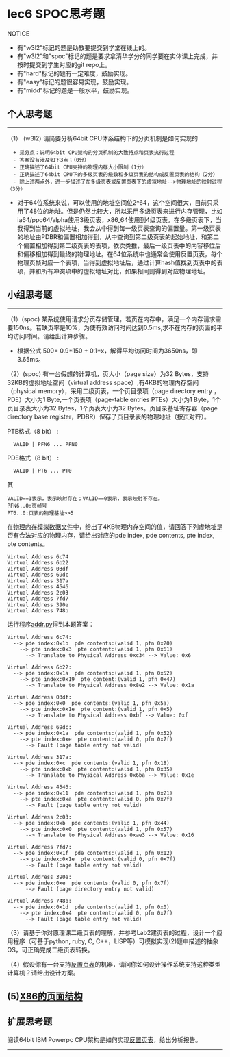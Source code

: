 # lec6 SPOC思考题


NOTICE
- 有"w3l2"标记的题是助教要提交到学堂在线上的。
- 有"w3l2"和"spoc"标记的题是要求拿清华学分的同学要在实体课上完成，并按时提交到学生对应的git repo上。
- 有"hard"标记的题有一定难度，鼓励实现。
- 有"easy"标记的题很容易实现，鼓励实现。
- 有"midd"标记的题是一般水平，鼓励实现。


## 个人思考题
---

（1） (w3l2) 请简要分析64bit CPU体系结构下的分页机制是如何实现的
```
  + 采分点：说明64bit CPU架构的分页机制的大致特点和页表执行过程
  - 答案没有涉及如下3点；（0分）
  - 正确描述了64bit CPU支持的物理内存大小限制（1分）
  - 正确描述了64bit CPU下的多级页表的级数和多级页表的结构或反置页表的结构（2分）
  - 除上述两点外，进一步描述了在多级页表或反置页表下的虚拟地址-->物理地址的映射过程（3分）
 ```
- 对于64位系统来说，可以使用的地址空间位2^64，这个空间很大，目前只采用了48位的地址。但是仍然比较大，所以采用多级页表来进行内存管理，比如ia64/ppc64/alpha使用3级页表，x86_64使用到4级页表。在多级页表下，当我得到当前的虚拟地址，我会从中得到每一级页表查询的偏置量。第一级页表的地址由PDBR和偏置相加得到，从中查询到第二级页表的起始地址，和第二个偏置相加得到第二级页表的表项，依次类推，最后一级页表中的内容移位后和偏移相加得到最终的物理地址。在64位系统中也通常会使用反置页表，每个物理页帧对应一个表项，当得到虚拟地址后，通过计算hash值找到页表中的表项，并和所有冲突项中的虚拟地址对比，如果相同则得到对应物理地址。

>  

## 小组思考题
---

（1）(spoc) 某系统使用请求分页存储管理，若页在内存中，满足一个内存请求需要150ns。若缺页率是10%，为使有效访问时间达到0.5ms,求不在内存的页面的平均访问时间。请给出计算步骤。 

- 根据公式 500= 0.9\*150 + 0.1\*x，解得平均访问时间为3650ns，即3.65ms。


（2）(spoc) 有一台假想的计算机，页大小（page size）为32 Bytes，支持32KB的虚拟地址空间（virtual address space）,有4KB的物理内存空间（physical memory），采用二级页表，一个页目录项（page directory entry ，PDE）大小为1 Byte,一个页表项（page-table entries
PTEs）大小为1 Byte，1个页目录表大小为32 Bytes，1个页表大小为32 Bytes。页目录基址寄存器（page directory base register，PDBR）保存了页目录表的物理地址（按页对齐）。

PTE格式（8 bit） :
```
  VALID | PFN6 ... PFN0
```
PDE格式（8 bit） :
```
  VALID | PT6 ... PT0
```
其
```
VALID==1表示，表示映射存在；VALID==0表示，表示映射不存在。
PFN6..0:页帧号
PT6..0:页表的物理基址>>5
```
在[物理内存模拟数据文件](./03-2-spoc-testdata.md)中，给出了4KB物理内存空间的值，请回答下列虚地址是否有合法对应的物理内存，请给出对应的pde index, pde contents, pte index, pte contents。
```
Virtual Address 6c74
Virtual Address 6b22
Virtual Address 03df
Virtual Address 69dc
Virtual Address 317a
Virtual Address 4546
Virtual Address 2c03
Virtual Address 7fd7
Virtual Address 390e
Virtual Address 748b
```

运行程序[addr.py](./03-02-addr.py)得到本题答案：
```
Virtual Address 6c74:
  --> pde index:0x1b  pde contents:(valid 1, pfn 0x20)
    --> pte index:0x3  pte content:(valid 1, pfn 0x61)
      --> Translate to Physical Address 0xc34 --> Value: 0x6
      
Virtual Address 6b22:
  --> pde index:0x1a  pde contents:(valid 1, pfn 0x52)
    --> pte index:0x19  pte content:(valid 1, pfn 0x47)
      --> Translate to Physical Address 0x8e2 --> Value: 0x1a
      
Virtual Address 03df:
  --> pde index:0x0  pde contents:(valid 1, pfn 0x5a)
    --> pte index:0x1e  pte content:(valid 1, pfn 0x5)
      --> Translate to Physical Address 0xbf --> Value: 0xf
      
Virtual Address 69dc:
  --> pde index:0x1a  pde contents:(valid 1, pfn 0x52)
    --> pte index:0xe  pte content:(valid 0, pfn 0x7f)
      --> Fault (page table entry not valid)
      
Virtual Address 317a:
  --> pde index:0xc  pde contents:(valid 1, pfn 0x18)
    --> pte index:0xb  pte content:(valid 1, pfn 0x35)
      --> Translate to Physical Address 0x6ba --> Value: 0x1e
      
Virtual Address 4546:
  --> pde index:0x11  pde contents:(valid 1, pfn 0x21)
    --> pte index:0xa  pte content:(valid 0, pfn 0x7f)
      --> Fault (page table entry not valid)
      
Virtual Address 2c03:
  --> pde index:0xb  pde contents:(valid 1, pfn 0x44)
    --> pte index:0x0  pte content:(valid 1, pfn 0x57)
      --> Translate to Physical Address 0xae3 --> Value: 0x16
      
Virtual Address 7fd7:
  --> pde index:0x1f  pde contents:(valid 1, pfn 0x12)
    --> pte index:0x1e  pte content:(valid 0, pfn 0x7f)
      --> Fault (page table entry not valid)
      
Virtual Address 390e:
  --> pde index:0xe  pde contents:(valid 0, pfn 0x7f)
      --> Fault (page directory entry not valid)
      
Virtual Address 748b:
  --> pde index:0x1d  pde contents:(valid 1, pfn 0x0)
    --> pte index:0x4  pte content:(valid 0, pfn 0x7f)
      --> Fault (page table entry not valid)
```



（3）请基于你对原理课二级页表的理解，并参考Lab2建页表的过程，设计一个应用程序（可基于python, ruby, C, C++，LISP等）可模拟实现(2)题中描述的抽象OS，可正确完成二级页表转换。


（4）假设你有一台支持[反置页表](http://en.wikipedia.org/wiki/Page_table#Inverted_page_table)的机器，请问你如何设计操作系统支持这种类型计算机？请给出设计方案。

 (5)[X86的页面结构](http://os.cs.tsinghua.edu.cn/oscourse/OS2015/lecture06#head-1f58ea81c046bd27b196ea2c366d0a2063b304ab)
--- 

## 扩展思考题

阅读64bit IBM Powerpc CPU架构是如何实现[反置页表](http://en.wikipedia.org/wiki/Page_table#Inverted_page_table)，给出分析报告。

--- 
